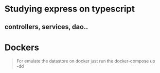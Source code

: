 # Studying express on typescript

## controllers, services, dao..


# Dockers
> For emulate the datastore on docker just run the docker-compose up -dd